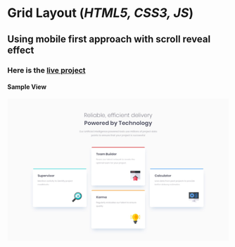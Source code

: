 # Grid Layout (*HTML5, CSS3, JS*)

## Using mobile first approach with scroll reveal effect

### Here is the [live project](https://frontend-mentor-challenges-2-six.vercel.app/)

#### Sample View

![Project Demo](design/desktop-design.jpg)



